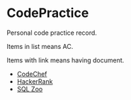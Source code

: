 # CodePractice

Personal code practice record. 

Items in list means AC.

Items with link means having document.

* [CodeChef](https://blog.fish-404.icu/CodePractice/CodeChef/)
* [HackerRank](https://blog.fish-404.icu/CodePractice/HackerRank/)
* [SQL Zoo](https://blog.fish-404.icu/CodePractice/SQL%20Zoo/)

